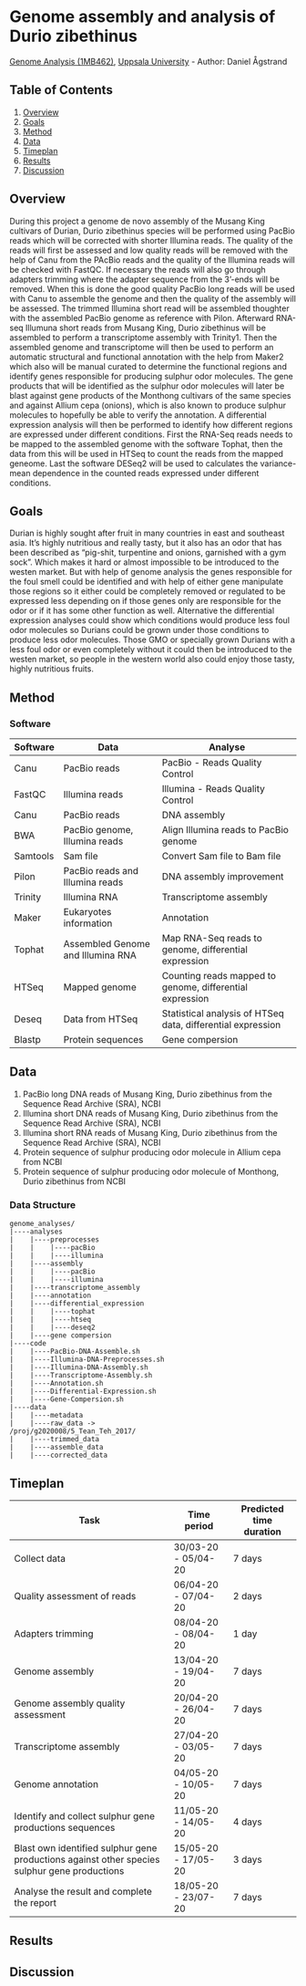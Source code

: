 # Genome assembly and analysis of Durio zibethinus
[Genome Analysis (1MB462)](https://www.uu.se/en/admissions/freestanding-courses/course-syllabus/?kKod=1MB462&lasar=), [Uppsala University](https://www.uu.se/en) - Author: Daniel Ågstrand

## Table of Contents
1. [Overview](#Overview)
2. [Goals](#Goals)
3. [Method](#Method)
4. [Data](#Data)
5. [Timeplan](#Timeplan)
6. [Results](#Results)
7. [Discussion](#Discussion)

## Overview
During this project a genome de novo assembly of the Musang King cultivars of Durian, Durio zibethinus species will be performed using PacBio reads which will be corrected with shorter Illumina reads. The quality of the reads will first be assessed and low quality reads will be removed with the help of Canu from the PAcBio reads and the quality of the Illumina reads will be checked with FastQC. If necessary the reads will also go through adapters trimming where the adapter sequence from the 3’-ends will be removed. When this is done the good quality PacBio long reads will be used with Canu to assemble the genome and then the quality of the assembly will be assessed. The trimmed Illumina short read will be assembled thoughter with the assembled PacBio genome as reference with Pilon. Afterward RNA-seq Illumuna short reads from Musang King, Durio zibethinus will be assembled to perform a transcriptome assembly with Trinity1. Then the assembled genome and transcriptome will then be used to perform an automatic structural and functional annotation with the help from Maker2 which also will be manual curated to determine the functional regions and identify genes responsible for producing sulphur odor molecules. The gene products that will be identified as the sulphur odor molecules will later be blast against gene products of the Monthong cultivars of the same species and against Allium cepa (onions), which is also known to produce sulphur molecules to hopefully be able to verify the annotation. A differential expression analysis will then be performed to identify how different regions are expressed under different conditions. First the RNA-Seq reads needs to be mapped to the assembled genome with the software Tophat, then the data from this will be used in HTSeq to count the reads from the mapped geneome. Last the software DESeq2 will be used to calculates the variance-mean dependence in the counted reads expressed under different conditions.

## Goals
Durian is highly sought after fruit in many countries in east and southeast asia. It’s highly nutritious and really tasty, but it also has an odor that has been described as “pig-shit, turpentine and onions, garnished with a gym sock”. Which makes it hard or almost impossible to be introduced to the westen market. But with help of genome analysis the genes responsible for the foul smell could be identified and with help of either gene manipulate those regions so it either could be completely removed or regulated to be expressed less depending on if those genes only are responsible for the odor or if it has some other function as well. Alternative the differential expression analyses could show which conditions would produce less foul odor molecules so Durians could be grown under those conditions to produce less odor molecules. Those GMO or specially grown Durians with a less foul odor or even completely without it could then be introduced to the westen market, so people in the western world also could enjoy those tasty, highly nutritious fruits. 

## Method
### Software
| Software    | Data                         | Analyse                          |
|-------------|------------------------------|----------------------------------|
| Canu | PacBio reads                 | PacBio - Reads Quality Control   |
| FastQC      | Illumina reads               | Illumina - Reads Quality Control |
| Canu        | PacBio reads                 | DNA assembly                     |
| BWA         | PacBio genome, Illumina reads                 | Align Illumina reads to PacBio genome                     |
| Samtools        | Sam file                | Convert Sam file to Bam file                     |
| Pilon	      | PacBio reads and Illumina reads   	             | DNA assembly improvement	        |
| Trinity    | Illumina RNA                 | Transcriptome assembly           |
| Maker      | Eukaryotes information       | Annotation                       |
| Tophat      | Assembled Genome and Illumina RNA      | Map RNA-Seq reads to genome, differential expression |
| HTSeq       | Mapped genome	             | Counting reads mapped to genome, differential expression  |
| Deseq      | Data from HTSeq       | Statistical analysis of HTSeq data, differential expression |
| Blastp      | Protein sequences            | Gene compersion                  |

## Data
1. PacBio long DNA reads of Musang King, Durio zibethinus from the Sequence Read Archive (SRA), NCBI
2. Illumina short DNA reads of Musang King, Durio zibethinus from the Sequence Read Archive (SRA), NCBI
3. Illumina short RNA reads of Musang King, Durio zibethinus from the Sequence Read Archive (SRA), NCBI
4. Protein sequence of sulphur producing odor molecule in Allium cepa from NCBI
5. Protein sequence of sulphur producing odor molecule of Monthong, Durio zibethinus from NCBI

### Data Structure
```
genome_analyses/
|----analyses
|    |----preprocesses
|    |    |----pacBio
|    |    |----illumina
|    |----assembly
|    |    |----pacBio
|    |    |----illumina
|    |----transcriptome_assembly
|    |----annotation
|    |----differential_expression
|    |    |----tophat
|    |    |----htseq
|    |    |----deseq2
|    |----gene compersion
|----code
|    |----PacBio-DNA-Assemble.sh
|    |----Illumina-DNA-Preprocesses.sh
|    |----Illumina-DNA-Assembly.sh
|    |----Transcriptome-Assembly.sh
|    |----Annotation.sh
|    |----Differential-Expression.sh
|    |----Gene-Compersion.sh
|----data
|    |----metadata
|    |----raw_data ->
/proj/g2020008/5_Tean_Teh_2017/
|    |----trimmed_data
|    |----assemble_data
|    |----corrected_data
```

## Timeplan
| Task                                                    | Time period          | Predicted time duration |
|---------------------------------------------------------|----------------------|-------------------------|
| Collect data                                            | 30/03-20 - 05/04-20  | 7 days                  |
| Quality assessment of reads                             | 06/04-20 - 07/04-20  | 2 days                  |
| Adapters trimming                                       | 08/04-20 - 08/04-20  | 1 day                   |
| Genome assembly                                         | 13/04-20 - 19/04-20  | 7 days                  | 
| Genome assembly quality assessment                      | 20/04-20 - 26/04-20  | 7 days                  |
| Transcriptome assembly                                  | 27/04-20 - 03/05-20  | 7 days                  |
| Genome annotation                                       | 04/05-20 - 10/05-20  | 7 days                  |
| Identify and collect sulphur gene productions sequences | 11/05-20 - 14/05-20  | 4 days                  |
| Blast own identified sulphur gene productions against other species sulphur gene productions  | 15/05-20 - 17/05-20  | 3 days |
| Analyse the result and complete the report | 18/05-20 - 23/07-20  | 7 days                  |


## Results

## Discussion


